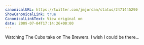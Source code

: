 ```yaml
---
canonicalURL: https://twitter.com/jmjordan/status/2471445290
ShowCanonicalLink: true
CanonicalLinkText: View original on
date: 2009-07-04T17:14:26+00:00
---
```

Watching The Cubs take on The Brewers. I wish I could be there...